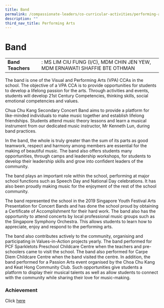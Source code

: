 ```yaml
---
title: Band
permalink: /compassionate-leaders/co-curricular-activities/performing-arts/band/
description: ""
third_nav_title: Performing Arts
---
```

# **Band**

|  	|  	|
|---	|---	|
| **Band Teachers** 	| : MS LIM CIU FUNG (I/C), MDM CHIN JEN YEW, MDM ERNAWATI SHAFFIE BTE OTHMAN  	|



The band is one of the Visual and Performing Arts (VPA) CCAs in the school. The objective of a VPA CCA is to provide opportunities for students to develop a lifelong passion for the arts. Through activities and events, students will develop 21st Century Competencies, thinking skills, social emotional competencies and values. 

Chua Chu Kang Secondary Concert Band aims to provide a platform for like-minded individuals to make music together and establish lifelong friendships. Students attend music theory lessons and learn a musical instrument from our dedicated music instructor, Mr Kenneth Lun, during band practices. 

In the band, the whole is truly greater than the sum of its parts as good teamwork, respect and harmony among members are essential for the making of beautiful music. The band also offers students many opportunities, through camps and leadership workshops, for students to develop their leadership skills and grow into confident leaders of the community.  

The band plays an important role within the school, performing at major school functions such as Speech Day and National Day celebrations. It has also been proudly making music for the enjoyment of the rest of the school community. 

The band represented the school in the 2019 Singapore Youth Festival Arts Presentation for Concert Bands and has done the school proud by obtaining a Certificate of Accomplishment for their hard work. The band also has the opportunity to attend concerts by local professional music groups such as the Singapore Symphony Orchestra. This allows students to learn how to appreciate, enjoy and respond to the performing arts. 

The band also contributes actively to the community, organising and participating in Values-in-Action projects yearly. The band performed for PCF Sparkletots Preschool Childcare Centre when the teachers and pre-schoolers came to visit the school. The band also performed for Carpe Diem Childcare Centre when the band visited the centre. In addition, the band performed for a Passion Arts event organised by the Choa Chu Kang and Keat Hong Community Club. Such opportunities give students a platform to display their musical talents as well as allow students to connect with the community while sharing their love for music-making.


### Achievement

Click [here](https://staging.du7l9z039t2jh.amplifyapp.com/compassionate-leaders/cca-achievements/)